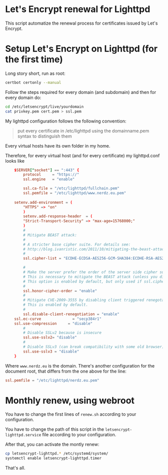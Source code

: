 Let's Encrypt renewal for Lighttpd
==================================

This script automatize the renewal process for certificates issued by Let's Encrypt.


# Setup Let's Encrypt on Lighttpd (for the first time)

Long story short, run as root:

```bash
certbot certonly --manual
```

Follow the steps required for every domain (and subdomain) and then for every domain do:

```bash
cd /etc/letsencrypt/live/yourdomain
cat privkey.pem cert.pem > ssl.pem
```

My lighttpd configuration follows the following convention:

> put every certificate in /etc/lighttpd using the domainname.pem syntax to distinguish them

Every virtual hosts have its own folder in my home.

Therefore, for every virtual host (and for every certificate) my lighttpd.conf looks like

```conf
    $SERVER["socket"] == ":443" {
        protocol     = "https://"
        ssl.engine   = "enable"

        ssl.ca-file = "/etc/lighttpd/fullchain.pem"
        ssl.pemfile = "/etc/lighttpd/www.nerdz.eu.pem"
	
	setenv.add-environment = (
        "HTTPS" => "on"
        )
        setenv.add-response-header  = (
        "Strict-Transport-Security" => "max-age=15768000;"
        )
        #
        # Mitigate BEAST attack:
        #
        # A stricter base cipher suite. For details see:
        # http://blog.ivanristic.com/2011/10/mitigating-the-beast-attack-on-tls.html
        #
        ssl.cipher-list = "ECDHE-ECDSA-AES256-GCM-SHA384:ECDHE-RSA-AES256-GCM-SHA384:ECDHE-ECDSA-CHACHA20-POLY1305:ECDHE-RSA-CHACHA20-POLY1305:ECDHE-ECDSA-AES128-GCM-SHA256:ECDHE-RSA-AES128-GCM-SHA256:ECDHE-ECDSA-AES256-SHA384:ECDHE-RSA-AES256-SHA384:ECDHE-ECDSA-AES128-SHA256:ECDHE-RSA-AES128-SHA256"

        #
        # Make the server prefer the order of the server side cipher suite instead of the client suite.
        # This is necessary to mitigate the BEAST attack (unless you disable all non RC4 algorithms).
        # This option is enabled by default, but only used if ssl.cipher-list is set.
        #
        ssl.honor-cipher-order = "enable"
        #
        # Mitigate CVE-2009-3555 by disabling client triggered renegotation
        # This is enabled by default.
        #
        ssl.disable-client-renegotiation = "enable"
	ssl.ec-curve              = "secp384r1"
	ssl.use-compression     = "disable"
        #
        # Disable SSLv2 because is insecure
        ssl.use-sslv2= "disable"
        #
        # Disable SSLv3 (can break compatibility with some old browser) /cares
        ssl.use-sslv3 = "disable"
    }
```

Where `www.nerdz.eu` is the domain.
There's another configuration for the document root, that differs from the one above for the line:

```conf
ssl.pemfile = "/etc/lighttpd/nerdz.eu.pem"
```

# Monthly renew, using webroot

You have to change the first lines of `renew.sh` according to your configuration.

You have to change the path of this script in the `letsencrypt-lighttpd.service` file according to your configuration.

After that, you can activate the montly renew:

```bash
cp letsencrypt-lighttpd.* /etc/systemd/system/
systemctl enable letsencrypt-lighttpd.timer
```

That's all.

